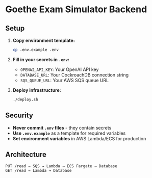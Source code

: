 # Goethe Exam Simulator Backend

## Setup

1. **Copy environment template:**
   ```bash
   cp .env.example .env
   ```

2. **Fill in your secrets in `.env`:**
   - `OPENAI_API_KEY`: Your OpenAI API key
   - `DATABASE_URL`: Your CockroachDB connection string
   - `SQS_QUEUE_URL`: Your AWS SQS queue URL

3. **Deploy infrastructure:**
   ```bash
   ./deploy.sh
   ```

## Security

- **Never commit `.env` files** - they contain secrets
- **Use `.env.example`** as a template for required variables
- **Set environment variables** in AWS Lambda/ECS for production

## Architecture

```
PUT /read → SQS → Lambda → ECS Fargate → Database
GET /read → Lambda → Database
```